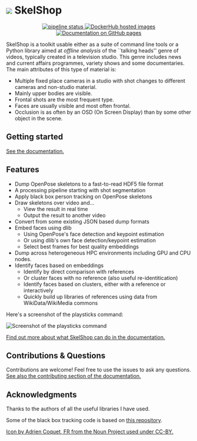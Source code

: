<h1><img src="https://github.com/frankier/skelshop/blob/master/skelshop/news.png" /> SkelShop</h1>

<p align="center">
<a href="https://gitlab.com/frankier/skelshop/-/commits/master">
  <img alt="pipeline status" src="https://gitlab.com/frankier/skelshop/badges/master/pipeline.svg" />
</a>
<a href="https://hub.docker.com/r/frankierr/skelshop/builds">
  <img alt="DockerHub hosted images" src="https://img.shields.io/docker/pulls/frankierr/skelshop?style=flat" />
</a>
<a href="https://frankier.github.io/skelshop/">
  <img alt="Documentation on GitHub pages" src="https://img.shields.io/badge/Docs-MkDocs-informational" />
</a>
</p>

SkelShop is a toolkit usable either as a suite of command line tools or a
Python library aimed at *offline analysis* of the ``talking heads'' genre of
videos, typically created in a television studio. This genre includes news
and current affairs programmes, variety shows and some documentaries. The
main attributes of this type of material is:
 * Multiple fixed place cameras in a studio with shot changes to different
   cameras and non-studio material.
 * Mainly upper bodies are visible.
 * Frontal shots are the most frequent type.
 * Faces are usually visible and most often frontal.
 * Occlusion is as often by an OSD (On Screen Display) than by some other
   object in the scene.

## Getting started

[See the documentation.](https://frankier.github.io/skelshop/)

## Features

 * Dump OpenPose skeletons to a fast-to-read HDF5 file format
 * A processing pipeline starting with shot segmentation
 * Apply black box person tracking on OpenPose skeletons
 * Draw skeletons over video and...
   * View the result in real time
   * Output the result to another video
 * Convert from some existing JSON based dump formats
 * Embed faces using dlib
   * Using OpenPose's face detection and keypoint estimation
   * Or using dlib's own face detection/keypoint estimation
   * Select best frames for best quality embeddings
 * Dump across heterogeneous HPC environments including GPU and CPU nodes.
 * Identify faces based on embeddings
   * Identify by direct comparison with references
   * Or cluster faces with no reference (also useful re-identitication)
   * Identify faces based on clusters, either with a reference or interactively
   * Quickly build up libraries of references using data from WikiData/WikiMedia commons

Here's a screenshot of the playsticks command:

![Screenshot of the playsticks
command](https://user-images.githubusercontent.com/299380/87277551-2d9f6180-c4eb-11ea-917c-4336ad36a97f.png)

[Find out more about what SkelShop can do in the documentation.](https://frankier.github.io/skelshop/)

## Contributions & Questions

Contributions are welcome! Feel free to use the issues to ask any questions.
[See also the contributing section of the
documentation.](https://frankier.github.io/skelshop/development/)

## Acknowledgments

Thanks to the authors of all the useful libraries I have used.

Some of the black box tracking code is based
on [this repository](https://github.com/lxy5513/cvToolkit).

[Icon by Adrien Coquet, FR from the Noun Project used under
CC-BY.](https://thenounproject.com/term/news/2673777)
